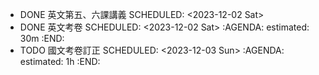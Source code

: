 - DONE 英文第五、六課講義
  SCHEDULED: <2023-12-02 Sat>
- DONE 英文考卷
  SCHEDULED: <2023-12-02 Sat>
  :AGENDA:
  estimated: 30m
  :END:
- TODO 國文考卷訂正
  SCHEDULED: <2023-12-03 Sun>
  :AGENDA:
  estimated: 1h
  :END: